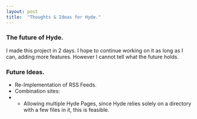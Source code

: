 ```yaml
---
layout: post
title:  "Thoughts & Ideas for Hyde."
---
```


### The future of Hyde.
I made this project in 2 days. I hope to continue working on it as long as I can, adding more features. However I cannot tell what the future holds.

### Future Ideas.
* Re-Implementation of RSS Feeds.
* Combination sites:
* * Allowing multiple Hyde Pages, since Hyde relies solely on a directory with a few files in it, this is feasible.